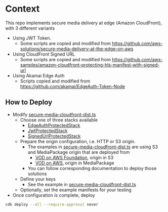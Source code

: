 # Context

This repo implements secure media delivery at edge (Amazon CloudFront), with 3 different variants
* Using JWT Token. 
  * Some scripts are copied and modified from https://github.com/aws-solutions/secure-media-delivery-at-the-edge-on-aws
* Using CloudFront Signed URL
  * Some scripts are copied and modified from https://github.com/aws-samples/amazon-cloudfront-protecting-hls-manifest-with-signed-url
* Using Akamai Edge Auth
  * Scripts copied and modified from https://github.com/akamai/EdgeAuth-Token-Node


## How to Deploy

* Modify [secure-media-cloudfront-dist.ts](./bin/secure-media-cloudfront-dist.ts)
  * Choose one of three stacks available
    * [EdgeAuthProtectedStack](./lib/edge-auth-protected-stack.ts)
    * [JwtProtectedStack](./lib/jwt-protected-stack.ts)
    * [SignedUrlProtectedStack](./lib/signed-url-protected-stack.ts)
  * Prepare the origin configuration, i.e. HTTP or S3 origin.
    * The examples in [secure-media-cloudfront-dist.ts](./bin/secure-media-cloudfront-dist.ts) are using S3 and MediaPackage origin that are deployed from
      * [VOD on AWS Foundation](https://docs.aws.amazon.com/solutions/latest/video-on-demand-on-aws-foundation/solution-overview.html), origin in S3
      * [VOD on AWS](https://docs.aws.amazon.com/solutions/latest/video-on-demand-on-aws/overview.html), origin in MediaPackage
    * You can follow corresponding documentation to deploy those solutions
  * Define your keys
    * See the example in [secure-media-cloudfront-dist.ts](./bin/secure-media-cloudfront-dist.ts)
  * Optionally, set the example manifests for your testing
* Once configuration is complete, deploy

```bash
cdk deploy --all --require-approval never
```